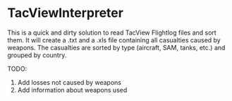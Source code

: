 # TacViewInterpreter

This is a quick and dirty solution to read TacView Flightlog files and sort them.
It will create a .txt and a .xls file containing all casualties caused by weapons. The casualties are sorted by type (aircraft, SAM, tanks, etc.) and grouped by country.

TODO:
1. Add losses not caused by weapons
2. Add information about weapons used
